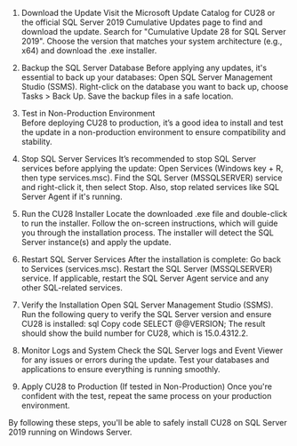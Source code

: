 1. Download the Update
Visit the Microsoft Update Catalog for CU28 or the official SQL Server 2019 Cumulative Updates page to find and download the update.
Search for "Cumulative Update 28 for SQL Server 2019".
Choose the version that matches your system architecture (e.g., x64) and download the .exe installer.

2. Backup the SQL Server Database
Before applying any updates, it's essential to back up your databases:
Open SQL Server Management Studio (SSMS).
Right-click on the database you want to back up, choose Tasks > Back Up.
Save the backup files in a safe location.

3. Test in Non-Production Environment\
Before deploying CU28 to production, it’s a good idea to install and test the update in a non-production environment to ensure compatibility and stability.

4. Stop SQL Server Services
It’s recommended to stop SQL Server services before applying the update:
Open Services (Windows key + R, then type services.msc).
Find the SQL Server (MSSQLSERVER) service and right-click it, then select Stop.
Also, stop related services like SQL Server Agent if it's running.

5. Run the CU28 Installer
Locate the downloaded .exe file and double-click to run the installer.
Follow the on-screen instructions, which will guide you through the installation process.
The installer will detect the SQL Server instance(s) and apply the update.

6. Restart SQL Server Services
After the installation is complete:
Go back to Services (services.msc).
Restart the SQL Server (MSSQLSERVER) service.
If applicable, restart the SQL Server Agent service and any other SQL-related services.

7. Verify the Installation
Open SQL Server Management Studio (SSMS).
Run the following query to verify the SQL Server version and ensure CU28 is installed:
sql
Copy code
SELECT @@VERSION;
The result should show the build number for CU28, which is 15.0.4312.2.

8. Monitor Logs and System
Check the SQL Server logs and Event Viewer for any issues or errors during the update.
Test your databases and applications to ensure everything is running smoothly.

9. Apply CU28 to Production (If tested in Non-Production)
Once you're confident with the test, repeat the same process on your production environment.

By following these steps, you'll be able to safely install CU28 on SQL Server 2019 running on Windows Server.






